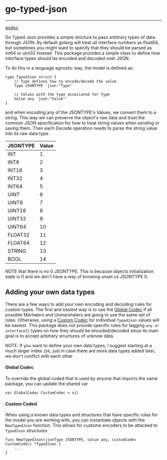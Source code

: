 # go-typed-json
---------------
[godoc](https://pkg.go.dev/github.com/DanLavine/go-typed-json)


Go Typed Json provides a simple stricture to pass arbitrary types of data through JSON. By default
golang will treat all interface numbers as float64, but sometimes you might want to specify that
they should be parsed as int64 or uint32 instead. This package provides a simple class to define
how interface types should be encoded and decoded over JSON.

To do this in a language agnostic way, the model is defined as:
```
type TypedJson struct {
	// Type defines how to encode/decode the value
	Type JSONTYPE `json:"Type"`

	// Values with the type associated for Type
	Value any `json:"Value"`
}
```

and when encoding any of the JSONTYPE's Values, we convert them to a string. This way we can preserve the object's
raw data and trust the common JSON specification for how to treat string values when sending or saving them. Then
each Decode operation needs to parse the string value into its raw data type.


| JSONTYPE | Value |
|:-- | :-- |
| INT      | 1 |
| INT8     | 2 |
| INT16    | 3 |
| INT32    | 4 |
| INT64    | 5 |
| UINT     | 6 |
| UINT8    | 7 |
| UINT16   | 8 |
| UINT32   | 9 |
| UINT64   | 10 |
| FLOAT32  | 11 |
| FLOAT64  | 12 |
| STRING   | 13 |
| BOOL     | 14 |

NOTE that there is no 0 JSONTYPE. This is because objects initialization state is 0 and we don't have a way of 
knowing unset vs JSONTYPE 0.

## Adding your own data types

There are a few ways to add your own encoding and decoding rules for custom types. The first and easiest way
is to use the [Global Codec](#global-codec) if all possible Marhalers and Unmarshalers are going to use the same
set of rules. Otherwise, using a [Custom Codec](#custom-coded) for individual `TypedJson` values will be easiest. This package does
not provide specific rules for tagging `any or interface{}` types on how they should be encoded/decoded since its main
goal is to accept arbitrary structures of unknow data.

NOTE:
If you want to define your own data types, I suggest starting at a much larger index `256`, just in case there are
more data types added later, we don't conflict with each other

#### Global Codec

To override the global coded that is used by anyone that imports the same package, you can update the shared var
```
var GlobalCodec CustomCodec = nil
```

#### Custom Coded

When using a known data types and structures that have specific rules for the model you are working with, you can instantiate objects
with the `NewTypedJson` function. This allows for custome encoders to be attacked to `TypedJson` structures
```
func NewTypedJson(jsonType JSONTYPE, value any, customCodec CustomCodec) *TypedJson {
	...
}
```